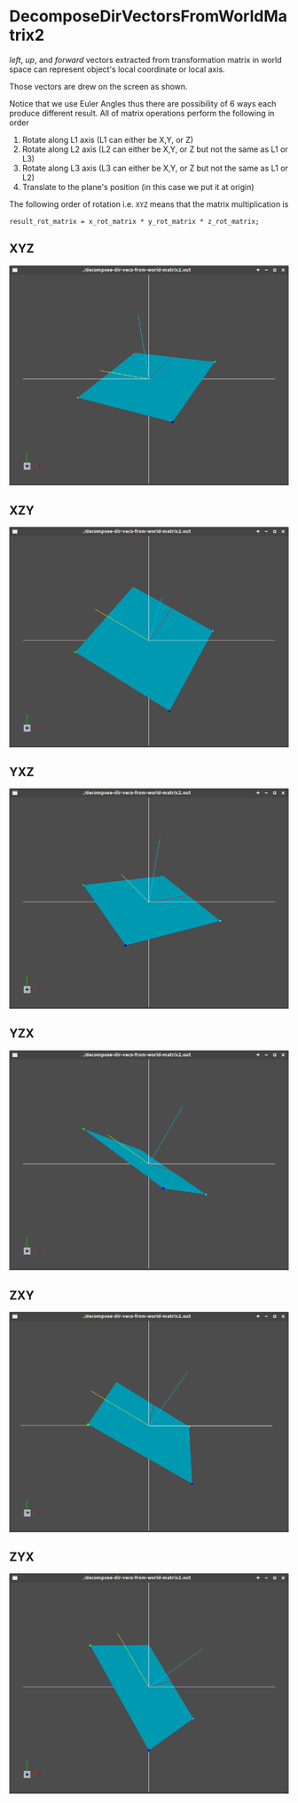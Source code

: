 # DecomposeDirVectorsFromWorldMatrix2

*left*, *up*, and *forward* vectors extracted from transformation matrix in world space can represent
object's local coordinate or local axis.

Those vectors are drew on the screen as shown.

Notice that we use Euler Angles thus there are possibility of 6 ways each produce different result.
All of matrix operations perform the following in order

1. Rotate along L1 axis (L1 can either be X,Y, or Z)
2. Rotate along L2 axis (L2 can either be X,Y, or Z but not the same as L1 or L3)
3. Rotate along L3 axis (L3 can either be X,Y, or Z but not the same as L1 or L2)
4. Translate to the plane's position (in this case we put it at origin)

The following order of rotation i.e. `XYZ` means that the matrix multiplication is

```
result_rot_matrix = x_rot_matrix * y_rot_matrix * z_rot_matrix;
```

## XYZ

![xyz](XYZ.png)

## XZY

![xzy](XZY.png)

## YXZ

![yxz](YXZ.png)

## YZX

![yzx](YZX.png)

## ZXY

![zxy](ZXY.png)

## ZYX

![zyx](ZYX.png)
